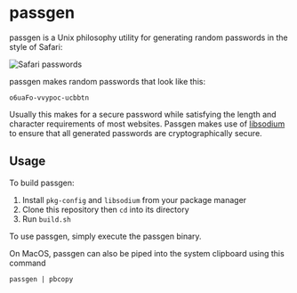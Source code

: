 # passgen
passgen is a Unix philosophy utility for generating random passwords in the style of Safari:

![Safari passwords](https://i.imgur.com/CJfHg5d.png)


passgen makes random passwords that look like this:

    o6uaFo-vvypoc-ucbbtn

Usually this makes for a secure password while satisfying the length and
character requirements of most websites. Passgen makes use of [libsodium](https://github.com/jedisct1/libsodium)
to ensure that all generated passwords are cryptographically secure.

## Usage

To build passgen:

1. Install `pkg-config` and `libsodium` from your package manager
2. Clone this repository then `cd` into its directory
2. Run `build.sh`

To use passgen, simply execute the passgen binary.

On MacOS, passgen can also be piped into the system clipboard using this command

    passgen | pbcopy
